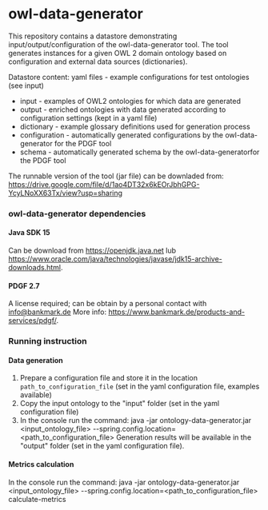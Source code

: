 # owl-data-generator

This repository contains a datastore demonstrating input/output/configuration of the owl-data-generator tool.
The tool generates instances for a given OWL 2 domain ontology based on configuration and external data sources (dictionaries).

Datastore content:
yaml files - example configurations for test ontologies (see input)
- input - examples of OWL2 ontologies for which data are generated
- output - enriched ontologies with data generated according to configuration settings (kept in a yaml file)
- dictionary - example glossary definitions used for generation process
- configuration - automatically generated configurations by the owl-data-generator for the PDGF tool
- schema - automatically generated schema  by the owl-data-generatorfor the PDGF tool 

The runnable version of the tool (jar file) can be downladed from:
https://drive.google.com/file/d/1ao4DT32x6kEOrJbhGPG-YcyLNoXX63Tx/view?usp=sharing

### owl-data-generator dependencies
#### Java SDK 15
Can be download from https://openjdk.java.net lub https://www.oracle.com/java/technologies/javase/jdk15-archive-downloads.html.
#### PDGF 2.7
A license required; can be obtain by a personal contact with info@bankmark.de 
More info: https://www.bankmark.de/products-and-services/pdgf/.

### Running instruction
#### Data generation
1. Prepare a configuration file and store it in the location `path_to_configuration_file` (set in the yaml configuration file, examples available)
2. Copy the input ontology to the "input" folder (set in the yaml configuration file)
3. In the console run the command:
  java -jar ontology-data-generator.jar <input_ontology_file> --spring.config.location=<path_to_configuration_file>
Generation results will be available in the "output" folder (set in the yaml configuration file).

#### Metrics calculation
In the console run the command:
  java -jar ontology-data-generator.jar <input_ontology_file> --spring.config.location=<path_to_configuration_file> calculate-metrics
####
